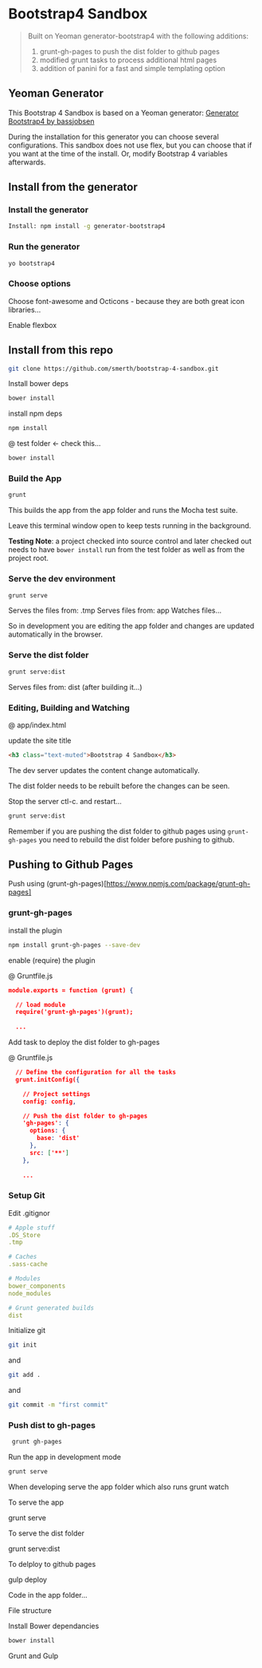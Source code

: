 # Bootstrap4 Sandbox 

> Built on Yeoman generator-bootstrap4 with the following additions:
>
> 1. grunt-gh-pages to push the dist folder to github pages
> 2. modified grunt tasks to process additional html pages
> 3. addition of panini for a fast and simple templating option

## Yeoman Generator

This Bootstrap 4 Sandbox is based on a Yeoman generator: [Generator Bootstrap4 by bassjobsen](https://github.com/bassjobsen/generator-bootstrap4/)

During the installation for this generator you can choose several configurations.  This sandbox does not use flex, but you can choose that if you want at the time of the install.  Or, modify Bootstrap 4 variables afterwards.

## Install from the generator

### Install the generator

```bash
Install: npm install -g generator-bootstrap4
```

### Run the generator

```bash
yo bootstrap4
```

### Choose options

Choose font-awesome and Octicons - because they are both great icon libraries...

Enable flexbox



## Install from this repo

```bash
git clone https://github.com/smerth/bootstrap-4-sandbox.git
```

Install bower deps

```bash
bower install
```

install npm deps

```bash
npm install
```

@ test folder <- check this...

```bash
bower install
```



### Build the App

```bash
grunt
```

This builds the app from the app folder and runs the Mocha test suite.

Leave this terminal window open to keep tests running in the background.

**Testing Note**: a project checked into source control and later checked out needs to have ```bower install``` run from the test folder as well as from the project root.

### Serve the dev environment

```bash
grunt serve
```

Serves the files from: .tmp
Serves files from: app
Watches files...

So in development you are editing the app folder and changes are updated automatically in the browser.

### Serve the dist folder

```bash
grunt serve:dist
```

Serves files from: dist (after building it...)

### Editing, Building and Watching

@ app/index.html

update the site title

```html
<h3 class="text-muted">Bootstrap 4 Sandbox</h3>
```

The dev server updates the content change automatically.

The dist folder needs to be rebuilt before the changes can be seen.

Stop the server ctl-c. and restart...

```bash
grunt serve:dist
```

Remember if you are pushing the dist folder to github pages using ```grunt-gh-pages``` you need to rebuild the dist folder before pushing to github.



## Pushing to Github Pages

Push using (grunt-gh-pages)[https://www.npmjs.com/package/grunt-gh-pages]

### grunt-gh-pages

install the plugin

```bash
npm install grunt-gh-pages --save-dev
```

enable (require) the plugin

@ Gruntfile.js

```json
module.exports = function (grunt) {

  // load module
  require('grunt-gh-pages')(grunt);
  
  ...
```



Add task to deploy the dist folder to gh-pages

@ Gruntfile.js

```json
  // Define the configuration for all the tasks
  grunt.initConfig({

    // Project settings
    config: config,

    // Push the dist folder to gh-pages
    'gh-pages': {
      options: {
        base: 'dist'
      },
      src: ['**']
    },
    
    ...
```



### Setup Git

Edit .gitignor

```yaml
# Apple stuff
.DS_Store
.tmp

# Caches
.sass-cache

# Modules
bower_components
node_modules

# Grunt generated builds
dist

```

Initialize git

```bash
git init
```

and 

```bash
git add .
```

and 

```bash
git commit -m "first commit"
```



### Push dist to gh-pages

```bash
 grunt gh-pages
```























Run the app in development mode

```bash
grunt serve
```







When developing serve the app folder which also runs grunt watch

To serve the app

grunt serve

To serve the dist folder

grunt serve:dist

To delploy to github pages

gulp deploy



Code in the app folder...

File structure





Install Bower dependancies

```bash
bower install
```



Grunt and Gulp

